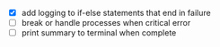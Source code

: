 - [x] add logging to if-else statements that end in failure
- [ ] break or handle processes when critical error
- [ ] print summary to terminal when complete 